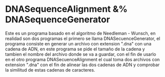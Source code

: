 # DNASequenceAlignment &% DNASequenceGenerator
Este es un programa basado en el algoritmo de Needleman - Wunsch, en realidad son dos programas el primero se llama DNASecuenceGenerator, el programa consiste en generar un archivo con extension ".dna" con una cadena de ADN, en este programa se pide el tamaño de la cadena y tambien el nombre del archivo donde se va a guardar, con el fin de usarlo en el otro programa DNASecuenceAlignment el cual toma dos archivos con extension ".dna" con el fin de alinear las dos cadenas de ADN y comprobar la similitud de estas cadenas de caracteres.